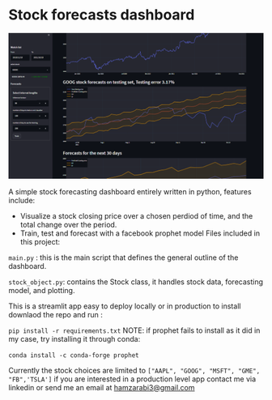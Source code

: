 
# Stock forecasts dashboard

![screenshot](thumbnail.PNG)

A simple stock forecasting dashboard entirely written in python, features include:
* Visualize a stock closing price over a chosen perdiod of time, and the total change over the period. 
* Train, test and forecast with a facebook prophet model
Files included in this project:


`main.py` : this is the main script that defines the general outline of the dashboard.

`stock_object.py`: contains the Stock class, it handles stock data, forecasting model, and plotting. 

This is a streamlit app easy to deploy locally or in production to install downlaod the repo and run :


`pip install -r requirements.txt`
NOTE: if prophet fails to install as it did in my case, try installing it through conda:


`conda install -c conda-forge prophet`



Currently the stock choices are limited to `["AAPL", "GOOG", "MSFT", "GME", "FB",'TSLA']` if you are interested in a production level app contact me via linkedin or send me an email at hamzarabi3@gmail.com

